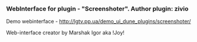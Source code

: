 ### WebInterface for plugin - "Screenshoter". Author plugin: zivio

Demo webinterface - http://lgtv.pp.ua/demo_ui_dune_plugins/screenshoter/

Web-interface creator by Marshak Igor aka !Joy!


